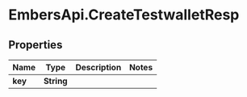# EmbersApi.CreateTestwalletResp

## Properties
Name | Type | Description | Notes
------------ | ------------- | ------------- | -------------
**key** | **String** |  | 
